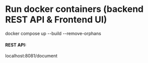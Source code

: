 # Run docker containers (backend REST API & Frontend UI) 
docker compose up --build --remove-orphans

#### REST API:
localhost:8081/document
